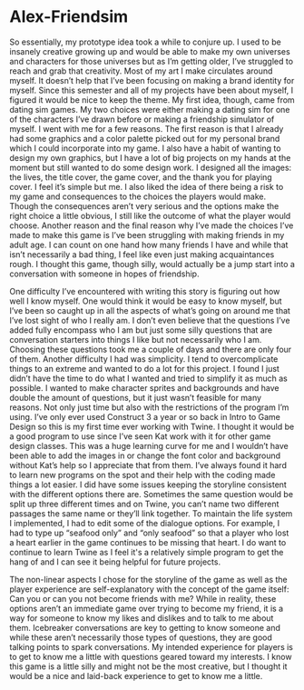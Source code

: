 # Alex-Friendsim
So essentially, my prototype idea took a while to conjure up. I used to be insanely creative growing up and would be able to make my own universes and characters for those universes but as I’m getting older, I’ve struggled to reach and grab that creativity. Most of my art I make circulates around myself. It doesn’t help that I’ve been focusing on making a brand identity for myself. Since this semester and all of my projects have been about myself, I figured it would be nice to keep the theme. My first idea, though, came from dating sim games. My two choices were either making a dating sim for one of the characters I’ve drawn before or making a friendship simulator of myself. I went with me for a few reasons. The first reason is that I already had some graphics and a color palette picked out for my personal brand which I could incorporate into my game. I also have a habit of wanting to design my own graphics, but I have a lot of big projects on my hands at the moment but still wanted to do some design work. I designed all the images: the lives, the title cover, the game cover, and the thank you for playing cover. I feel it’s simple but me. I also liked the idea of there being a risk to my game and consequences to the choices the players would make. Though the consequences aren’t very serious and the options make the right choice a little obvious, I still like the outcome of what the player would choose. Another reason and the final reason why I’ve made the choices I’ve made to make this game is I’ve been struggling with making friends in my adult age. I can count on one hand how many friends I have and while that isn’t necessarily a bad thing, I feel like even just making acquaintances rough. I thought this game, though silly, would actually be a jump start into a conversation with someone in hopes of friendship. 

One difficulty I’ve encountered with writing this story is figuring out how well I know myself. One would think it would be easy to know myself, but I’ve been so caught up in all the aspects of what’s going on around me that I’ve lost sight of who I really am. I don’t even believe that the questions I’ve added fully encompass who I am but just some silly questions that are conversation starters into things I like but not necessarily who I am. Choosing these questions took me a couple of days and there are only four of them. Another difficulty I had was simplicity. I tend to overcomplicate things to an extreme and wanted to do a lot for this project. I found I just didn’t have the time to do what I wanted and tried to simplify it as much as possible. I wanted to make character sprites and backgrounds and have double the amount of questions, but it just wasn’t feasible for many reasons. Not only just time but also with the restrictions of the program I’m using. I’ve only ever used Construct 3 a year or so back in Intro to Game Design so this is my first time ever working with Twine. I thought it would be a good program to use since I’ve seen Kat work with it for other game design classes. This was a huge learning curve for me and I wouldn’t have been able to add the images in or change the font color and background without Kat’s help so I appreciate that from them. I’ve always found it hard to learn new programs on the spot and their help with the coding made things a lot easier. I did have some issues keeping the storyline consistent with the different options there are. Sometimes the same question would be split up three different times and on Twine, you can’t name two different passages the same name or they’ll link together. To maintain the life system I implemented, I had to edit some of the dialogue options. For example, I had to type up “seafood only” and “only seafood” so that a player who lost a heart earlier in the game continues to be missing that heart. I do want to continue to learn Twine as I feel it's a relatively simple program to get the hang of and I can see it being helpful for future projects. 

The non-linear aspects I chose for the storyline of the game as well as the player experience are self-explanatory with the concept of the game itself: Can you or can you not become friends with me? While in reality, these options aren’t an immediate game over trying to become my friend, it is a way for someone to know my likes and dislikes and to talk to me about them. Icebreaker conversations are key to getting to know someone and while these aren’t necessarily those types of questions, they are good talking points to spark conversations. My intended experience for players is to get to know me a little with questions geared toward my interests. I know this game is a little silly and might not be the most creative, but I thought it would be a nice and laid-back experience to get to know me a little.

